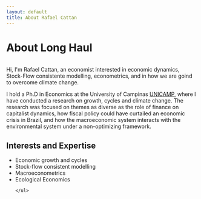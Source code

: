 ```yaml
---
layout: default
title: About Rafael Cattan
---
```


<div class="post">
	<h1 class="pageTitle">About Long Haul</h1>
	<img src="{{ '/assets/img/CATTAN.jpg' }}" alt="">
	<p class="intro"> Hi, I'm Rafael Cattan, an economist interested in economic dynamics, Stock-Flow consistente modelling, econometrics, and in how we are goind to overcome climate change. </p>
	<p>I hold a Ph.D in Economics at the University of Campinas <a href="https://www.eco.unicamp.br/">UNICAMP</a>, where I have conducted a research on growth, cycles and climate change. The research was focused on themes as diverse as the role of finance on capitalist dynamics, how fiscal policy could have curtailed an economic crisis in Brazil, and how the macroeconomic system interacts with the environmental system under a non-optimizing framework.</p>
	<h2>Interests and Expertise</h2>
	<ul>
		<li>Economic growth and cycles</li>
  		<li>Stock-flow consistent modelling</li>
  		<li>Macroeconometrics</li>
  		<li>Ecological Economics</li>

  	</ul>
</div>

